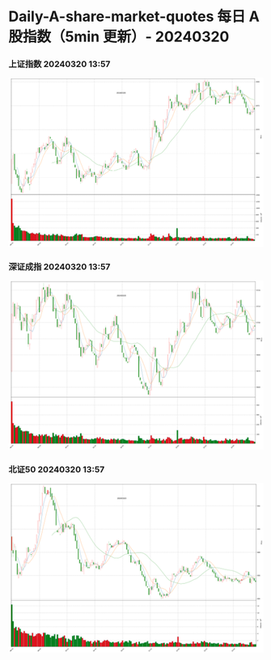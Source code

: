 
# Daily-A-share-market-quotes 每日 A 股指数（5min 更新）- 20240320

### 上证指数 20240320 13:57
![](./fig/2024/3/20240320-sh000001.png)

### 深证成指 20240320 13:57
![](./fig/2024/3/20240320-sz399001.png)

### 北证50 20240320 13:57
![](./fig/2024/3/20240320-bj899050.png)
